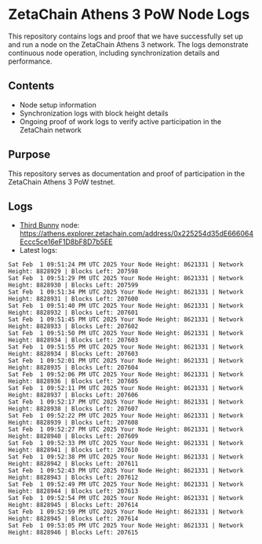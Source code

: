 # ZetaChain Athens 3 PoW Node Logs
This repository contains logs and proof that we have successfully set up and run a node on the ZetaChain Athens 3 network. The logs demonstrate continuous node operation, including synchronization details and performance.

## Contents
- Node setup information
- Synchronization logs with block height details
- Ongoing proof of work logs to verify active participation in the ZetaChain network

## Purpose
This repository serves as documentation and proof of participation in the ZetaChain Athens 3 PoW testnet.

## Logs

- [Third Bunny](https://thirdbunny.xyz/) node: https://athens.explorer.zetachain.com/address/0x225254d35dE666064Eccc5ce16eF1D8bF8D7b5EE
- Latest logs:
```
Sat Feb  1 09:51:24 PM UTC 2025 Your Node Height: 8621331 | Network Height: 8828929 | Blocks Left: 207598
Sat Feb  1 09:51:29 PM UTC 2025 Your Node Height: 8621331 | Network Height: 8828930 | Blocks Left: 207599
Sat Feb  1 09:51:34 PM UTC 2025 Your Node Height: 8621331 | Network Height: 8828931 | Blocks Left: 207600
Sat Feb  1 09:51:40 PM UTC 2025 Your Node Height: 8621331 | Network Height: 8828932 | Blocks Left: 207601
Sat Feb  1 09:51:45 PM UTC 2025 Your Node Height: 8621331 | Network Height: 8828933 | Blocks Left: 207602
Sat Feb  1 09:51:50 PM UTC 2025 Your Node Height: 8621331 | Network Height: 8828934 | Blocks Left: 207603
Sat Feb  1 09:51:55 PM UTC 2025 Your Node Height: 8621331 | Network Height: 8828934 | Blocks Left: 207603
Sat Feb  1 09:52:01 PM UTC 2025 Your Node Height: 8621331 | Network Height: 8828935 | Blocks Left: 207604
Sat Feb  1 09:52:06 PM UTC 2025 Your Node Height: 8621331 | Network Height: 8828936 | Blocks Left: 207605
Sat Feb  1 09:52:11 PM UTC 2025 Your Node Height: 8621331 | Network Height: 8828937 | Blocks Left: 207606
Sat Feb  1 09:52:17 PM UTC 2025 Your Node Height: 8621331 | Network Height: 8828938 | Blocks Left: 207607
Sat Feb  1 09:52:22 PM UTC 2025 Your Node Height: 8621331 | Network Height: 8828939 | Blocks Left: 207608
Sat Feb  1 09:52:27 PM UTC 2025 Your Node Height: 8621331 | Network Height: 8828940 | Blocks Left: 207609
Sat Feb  1 09:52:33 PM UTC 2025 Your Node Height: 8621331 | Network Height: 8828941 | Blocks Left: 207610
Sat Feb  1 09:52:38 PM UTC 2025 Your Node Height: 8621331 | Network Height: 8828942 | Blocks Left: 207611
Sat Feb  1 09:52:43 PM UTC 2025 Your Node Height: 8621331 | Network Height: 8828943 | Blocks Left: 207612
Sat Feb  1 09:52:49 PM UTC 2025 Your Node Height: 8621331 | Network Height: 8828944 | Blocks Left: 207613
Sat Feb  1 09:52:54 PM UTC 2025 Your Node Height: 8621331 | Network Height: 8828945 | Blocks Left: 207614
Sat Feb  1 09:52:59 PM UTC 2025 Your Node Height: 8621331 | Network Height: 8828945 | Blocks Left: 207614
Sat Feb  1 09:53:05 PM UTC 2025 Your Node Height: 8621331 | Network Height: 8828946 | Blocks Left: 207615
```
